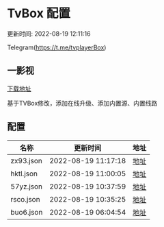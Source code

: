 # TvBox 配置

更新时间: 2022-08-19 12:11:16

Telegram(https://t.me/tvplayerBox)

## 一影视

[下载地址](https://ghproxy.com/https://raw.githubusercontent.com/tv-player/apks/main/live/一影视_1.0.1.apk)

基于TVBox修改，添加在线升级、添加内置源、内置线路


## 配置


|   名称  | 更新时间  |地址  |
|  ----  | ----  |----  |
|  zx93.json | 2022-08-19 11:17:18 |[地址](https://box.okeybox.top/tv/zx93.json) |
|  hktl.json | 2022-08-19 11:00:05 |[地址](https://box.okeybox.top/tv/hktl.json) |
|  57yz.json | 2022-08-19 10:37:59 |[地址](https://box.okeybox.top/tv/57yz.json) |
|  rsco.json | 2022-08-19 10:35:25 |[地址](https://box.okeybox.top/tv/rsco.json) |
|  buo6.json | 2022-08-19 06:04:54 |[地址](https://box.okeybox.top/tv/buo6.json) |
  
